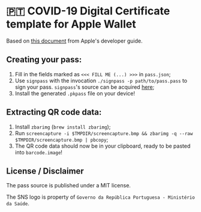 # 🇵🇹 COVID-19 Digital Certificate template for Apple Wallet

Based on [this document](https://developer.apple.com/library/archive/documentation/UserExperience/Conceptual/PassKit_PG/YourFirst.html) from Apple's developer guide.

## Creating your pass:

1. Fill in the fields marked as `<<< FILL ME (...) >>>` in `pass.json`;
2. Use `signpass` with the invocation `./signpass -p path/to/pass.pass` to sign your pass. `signpass`'s source can be acquired [here](https://developer.apple.com/services-account/download?path=/iOS/Wallet_Support_Materials/WalletCompanionFiles.zip);
3. Install the generated `.pkpass` file on your device!

## Extracting QR code data:

1. Install `zbarimg` (`brew install zbarimg`);
2. Run `screencapture -i $TMPDIR/screencapture.bmp && zbarimg -q --raw $TMPDIR/screencapture.bmp | pbcopy`;
3. The QR code data should now be in your clipboard, ready to be pasted into `barcode.image`!

## License / Disclaimer

The pass source is published under a MIT license.

The SNS logo is property of `Governo da República Portuguesa - Ministério da Saúde`.